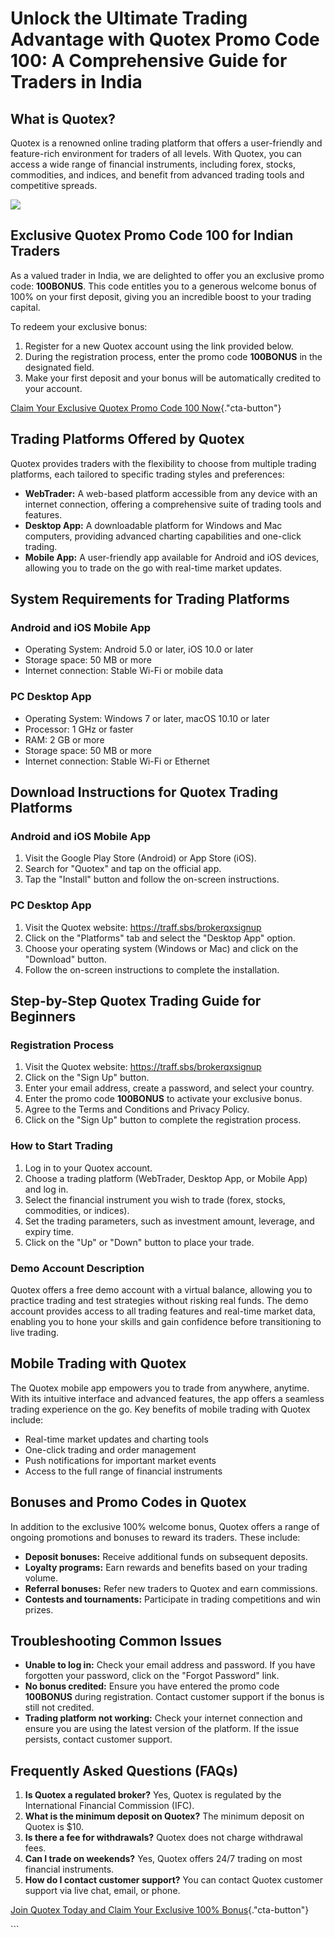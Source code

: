 # Unlock the Ultimate Trading Advantage with Quotex Promo Code 100: A Comprehensive Guide for Traders in India

## What is Quotex?

Quotex is a renowned online trading platform that offers a user-friendly
and feature-rich environment for traders of all levels. With Quotex, you
can access a wide range of financial instruments, including forex,
stocks, commodities, and indices, and benefit from advanced trading
tools and competitive spreads.

[![](https://static.quotex.io/files/4_en/300_250.jpg)](https://traff.sbs/brokerqxlid)

## Exclusive Quotex Promo Code 100 for Indian Traders

As a valued trader in India, we are delighted to offer you an exclusive
promo code: **100BONUS**. This code entitles you to a generous welcome
bonus of 100% on your first deposit, giving you an incredible boost to
your trading capital.

To redeem your exclusive bonus:

1.  Register for a new Quotex account using the link provided below.
2.  During the registration process, enter the promo code **100BONUS**
    in the designated field.
3.  Make your first deposit and your bonus will be automatically
    credited to your account.

[Claim Your Exclusive Quotex Promo Code 100
Now](\%22https://traff.sbs/brokerqxsignup\%22){."cta-button"}

## Trading Platforms Offered by Quotex

Quotex provides traders with the flexibility to choose from multiple
trading platforms, each tailored to specific trading styles and
preferences:

-   **WebTrader:** A web-based platform accessible from any device with
    an internet connection, offering a comprehensive suite of trading
    tools and features.
-   **Desktop App:** A downloadable platform for Windows and Mac
    computers, providing advanced charting capabilities and one-click
    trading.
-   **Mobile App:** A user-friendly app available for Android and iOS
    devices, allowing you to trade on the go with real-time market
    updates.

## System Requirements for Trading Platforms

### Android and iOS Mobile App

-   Operating System: Android 5.0 or later, iOS 10.0 or later
-   Storage space: 50 MB or more
-   Internet connection: Stable Wi-Fi or mobile data

### PC Desktop App

-   Operating System: Windows 7 or later, macOS 10.10 or later
-   Processor: 1 GHz or faster
-   RAM: 2 GB or more
-   Storage space: 50 MB or more
-   Internet connection: Stable Wi-Fi or Ethernet

## Download Instructions for Quotex Trading Platforms

### Android and iOS Mobile App

1.  Visit the Google Play Store (Android) or App Store (iOS).
2.  Search for "Quotex" and tap on the official app.
3.  Tap the "Install" button and follow the on-screen
    instructions.

### PC Desktop App

1.  Visit the Quotex website: https://traff.sbs/brokerqxsignup
2.  Click on the "Platforms" tab and select the "Desktop
    App" option.
3.  Choose your operating system (Windows or Mac) and click on the
    "Download" button.
4.  Follow the on-screen instructions to complete the installation.

## Step-by-Step Quotex Trading Guide for Beginners

### Registration Process

1.  Visit the Quotex website: https://traff.sbs/brokerqxsignup
2.  Click on the "Sign Up" button.
3.  Enter your email address, create a password, and select your
    country.
4.  Enter the promo code **100BONUS** to activate your exclusive bonus.
5.  Agree to the Terms and Conditions and Privacy Policy.
6.  Click on the "Sign Up" button to complete the registration
    process.

### How to Start Trading

1.  Log in to your Quotex account.
2.  Choose a trading platform (WebTrader, Desktop App, or Mobile App)
    and log in.
3.  Select the financial instrument you wish to trade (forex, stocks,
    commodities, or indices).
4.  Set the trading parameters, such as investment amount, leverage, and
    expiry time.
5.  Click on the "Up" or "Down" button to place your trade.

### Demo Account Description

Quotex offers a free demo account with a virtual balance, allowing you
to practice trading and test strategies without risking real funds. The
demo account provides access to all trading features and real-time
market data, enabling you to hone your skills and gain confidence before
transitioning to live trading.

## Mobile Trading with Quotex

The Quotex mobile app empowers you to trade from anywhere, anytime. With
its intuitive interface and advanced features, the app offers a seamless
trading experience on the go. Key benefits of mobile trading with Quotex
include:

-   Real-time market updates and charting tools
-   One-click trading and order management
-   Push notifications for important market events
-   Access to the full range of financial instruments

## Bonuses and Promo Codes in Quotex

In addition to the exclusive 100% welcome bonus, Quotex offers a range
of ongoing promotions and bonuses to reward its traders. These include:

-   **Deposit bonuses:** Receive additional funds on subsequent
    deposits.
-   **Loyalty programs:** Earn rewards and benefits based on your
    trading volume.
-   **Referral bonuses:** Refer new traders to Quotex and earn
    commissions.
-   **Contests and tournaments:** Participate in trading competitions
    and win prizes.

## Troubleshooting Common Issues

-   **Unable to log in:** Check your email address and password. If you
    have forgotten your password, click on the "Forgot Password"
    link.
-   **No bonus credited:** Ensure you have entered the promo code
    **100BONUS** during registration. Contact customer support if the
    bonus is still not credited.
-   **Trading platform not working:** Check your internet connection and
    ensure you are using the latest version of the platform. If the
    issue persists, contact customer support.

## Frequently Asked Questions (FAQs)

1.  **Is Quotex a regulated broker?** Yes, Quotex is regulated by the
    International Financial Commission (IFC).
2.  **What is the minimum deposit on Quotex?** The minimum deposit on
    Quotex is \$10.
3.  **Is there a fee for withdrawals?** Quotex does not charge
    withdrawal fees.
4.  **Can I trade on weekends?** Yes, Quotex offers 24/7 trading on most
    financial instruments.
5.  **How do I contact customer support?** You can contact Quotex
    customer support via live chat, email, or phone.

[Join Quotex Today and Claim Your Exclusive 100%
Bonus](\%22https://traff.sbs/brokerqxsignup\%22){."cta-button"}

\`\`\`

